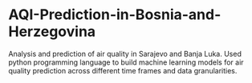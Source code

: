 # AQI-Prediction-in-Bosnia-and-Herzegovina
Analysis and prediction of air quality in Sarajevo and Banja Luka. Used python programming language to build machine learning models for air quality prediction across different time frames and data granularities.
